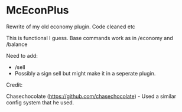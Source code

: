 # McEconPlus
Rewrite of my old economy plugin. Code cleaned etc

This is functional I guess. Base commands work as in /economy and /balance

Need to add:
- /sell
- Possibly a sign sell but might make it in a seperate plugin.

Credit:

Chasechocolate (https://github.com/chasechocolate) - Used a similar config system that he used.
